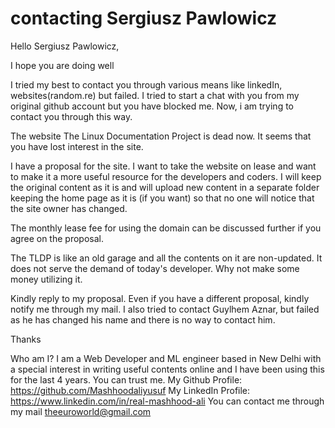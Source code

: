 # contacting Sergiusz Pawlowicz
Hello Sergiusz Pawlowicz,

I hope you are doing well

I tried my best to contact you through various means like linkedIn, websites(random.re) but failed. I tried to start a chat with you from my original github account but you have blocked me.
Now, i am trying to contact you through this way.

The website The Linux Documentation Project is dead now. It seems that you have lost interest in the site.

I have a proposal for the site.
I want to take the website on lease and want to make it a more useful resource for the developers and coders.
I will keep the original content as it is and will upload new content in a separate folder keeping the home page as it is (if you want) so that no one will notice that the site owner has changed.

The monthly lease fee for using the domain can be discussed further if you agree on the proposal.

The TLDP is like an old garage and all the contents on it are non-updated. It does not serve the demand of today's developer. Why not make some money utilizing it. 

Kindly reply to my proposal. Even if you have a different proposal, kindly notify me through my mail.
I also tried to contact Guylhem Aznar, but failed as he has changed his name and there is no way to contact him.

Thanks


Who am I?
I am a Web Developer and ML engineer based in New Delhi with a special interest in writing useful contents online and I have been using this for the last 4 years. You can trust me.
My Github Profile: https://github.com/Mashhoodaliyusuf
My LinkedIn Profile: https://www.linkedin.com/in/real-mashhood-ali
You can contact me through my mail theeuroworld@gmail.com

